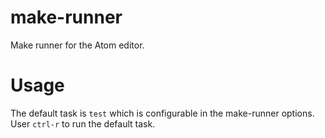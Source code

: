 make-runner
===========

Make runner for the Atom editor.

# Usage

The default task is `test` which is configurable in the make-runner options.
User `ctrl-r` to run the default task.
